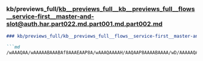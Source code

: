 ### kb/previews_full/kb__previews_full__kb__previews_full__flows__service-first__master-and-slot@auth.har.part022.md.part001.md.part002.md

```md
### kb/previews_full/kb__previews_full__flows__service-first__master-and-slot@auth.har.part022.md.part001.md (part 002)

```md
/wAAAQAA/wAAAAABAAABAf8AAAEAAP8A/wAAAQAAAAH/AAQAAP8AAAABAAAA/wD/AAAAAQAAAAAA/wAAAQAAAAD/AAAAAAAAA
```

```

```
